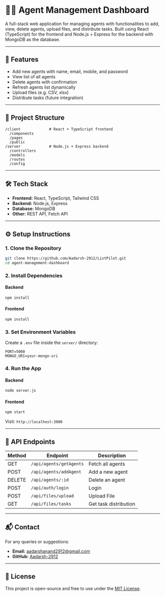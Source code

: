# 🧑‍💼 Agent Management Dashboard

A full-stack web application for managing agents with functionalities to add, view, delete agents, upload files, and distribute tasks. Built using React (TypeScript) for the frontend and Node.js + Express for the backend with MongoDB as the database.

---

## 🚀 Features

- Add new agents with name, email, mobile, and password
- View list of all agents
- Delete agents with confirmation
- Refresh agents list dynamically
- Upload files (e.g. CSV, xlsx)
- Distribute tasks (future integration)

---

## 📁 Project Structure

```
/client             # React + TypeScript frontend
  /components
  /pages
  /public
/server             # Node.js + Express backend
  /controllers
  /models
  /routes
  /config
```

---

## 🛠️ Tech Stack

- **Frontend:** React, TypeScript, Tailwind CSS
- **Backend:** Node.js, Express
- **Database:** MongoDB
- **Other:** REST API, Fetch API

---

## ⚙️ Setup Instructions

### 1. Clone the Repository

```bash
git clone https://github.com/Aadarsh-2912/ListPilot.git
cd agent-management-dashboard
```

### 2. Install Dependencies

#### Backend

```bash
npm install
```

#### Frontend

```bash
npm install
```

### 3. Set Environment Variables

Create a `.env` file inside the `server/` directory:

```env
PORT=5000
MONGO_URI=your-mongo-uri
```

### 4. Run the App

#### Backend

```bash
node server.js
```

#### Frontend

```bash
npm start
```

Visit: `http://localhost:3000`

---

## 📡 API Endpoints

| Method | Endpoint                         | Description          |
|--------|----------------------------------|----------------------|
| GET    | `/api/agents/getAgents`          | Fetch all agents     |
| POST   | `/api/agents/addAgent`           | Add a new agent      |
| DELETE | `/api/agents/:id`                | Delete an agent      |
| POST   | `/api/auth/login`                | Login                |
| POST   | `/api/files/upload`              | Upload File          |
| GET    | `/api/files/tasks`               | Get task distribution|


---

## 📬 Contact

For any queries or suggestions:

- **Email:** aadarshanand2912@gmail.com
- **GitHub:** [Aadarsh-2912](https://github.com/Aadarsh-2912)

---

## 📄 License

This project is open-source and free to use under the [MIT License](LICENSE).
